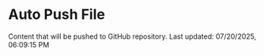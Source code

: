 # Auto Push File

Content that will be pushed to GitHub repository.
Last updated: 07/20/2025, 06:09:15 PM